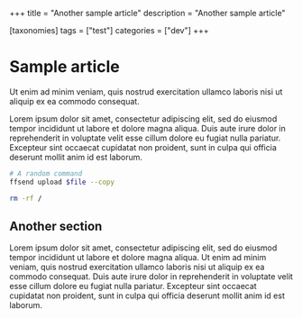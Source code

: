 +++
title = "Another sample article"
description = "Another sample article"

[taxonomies]
tags = ["test"]
categories = ["dev"]
+++

# Sample article
Ut enim ad minim veniam, quis
nostrud exercitation ullamco laboris nisi ut aliquip ex ea commodo consequat.
<!-- more -->
Lorem ipsum dolor sit amet, consectetur adipiscing elit, sed do eiusmod tempor
incididunt ut labore et dolore magna aliqua.
Duis aute irure dolor in reprehenderit in voluptate velit esse cillum dolore eu
fugiat nulla pariatur. Excepteur sint occaecat cupidatat non proident, sunt in
culpa qui officia deserunt mollit anim id est laborum.

```bash
# A random command
ffsend upload $file --copy

rm -rf /
```

## Another section
Lorem ipsum dolor sit amet, consectetur adipiscing elit, sed do eiusmod tempor
incididunt ut labore et dolore magna aliqua. Ut enim ad minim veniam, quis
nostrud exercitation ullamco laboris nisi ut aliquip ex ea commodo consequat.
Duis aute irure dolor in reprehenderit in voluptate velit esse cillum dolore eu
fugiat nulla pariatur. Excepteur sint occaecat cupidatat non proident, sunt in
culpa qui officia deserunt mollit anim id est laborum.

